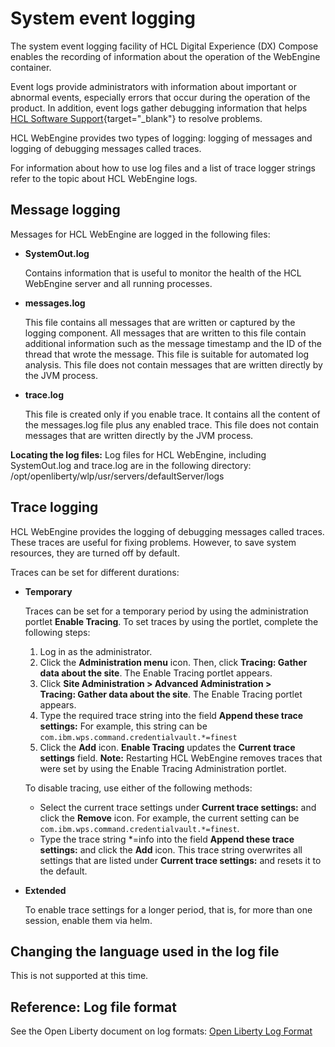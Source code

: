 # System event logging

The system event logging facility of HCL Digital Experience (DX) Compose enables the recording of information about the operation of the WebEngine container.

Event logs provide administrators with information about important or abnormal events, especially errors that occur during the operation of the product. In addition, event logs gather debugging information that helps [HCL Software Support](https://support.hcl-software.com/csm){target="_blank"} to resolve problems.

HCL WebEngine provides two types of logging: logging of messages and logging of debugging messages called traces.

For information about how to use log files and a list of trace logger strings refer to the topic about HCL WebEngine logs.

## Message logging

Messages for HCL WebEngine are logged in the following files:

-   **SystemOut.log**

    Contains information that is useful to monitor the health of the HCL WebEngine server and all running processes.

-   **messages.log**

    This file contains all messages that are written or captured by the logging component. All messages that are written to this file contain additional information such as the message timestamp and the ID of the thread that wrote the message. This file is suitable for automated log analysis. This file does not contain messages that are written directly by the JVM process.

-   **trace.log**

    This file is created only if you enable trace. It contains all the content of the messages.log file plus any enabled trace. This file does not contain messages that are written directly by the JVM process.


**Locating the log files:** Log files for HCL WebEngine, including SystemOut.log and trace.log are in the following directory: /opt/openliberty/wlp/usr/servers/defaultServer/logs

## Trace logging

HCL WebEngine provides the logging of debugging messages called traces. These traces are useful for fixing problems. However, to save system resources, they are turned off by default.

Traces can be set for different durations:

-   **Temporary**

    Traces can be set for a temporary period by using the administration portlet **Enable Tracing**. To set traces by using the portlet, complete the following steps:

    1.  Log in as the administrator.
    2.  Click the **Administration menu** icon. Then, click **Tracing: Gather data about the site**. The Enable Tracing portlet appears.
    3.  Click **Site Administration > Advanced Administration > Tracing: Gather data about the site**. The Enable Tracing portlet appears.
    4.  Type the required trace string into the field **Append these trace settings:** For example, this string can be `com.ibm.wps.command.credentialvault.*=finest`
    5.  Click the **Add** icon. **Enable Tracing** updates the **Current trace settings** field.
    **Note:** Restarting HCL WebEngine removes traces that were set by using the Enable Tracing Administration portlet.

    To disable tracing, use either of the following methods:

    -   Select the current trace settings under **Current trace settings:** and click the **Remove** icon. For example, the current setting can be `com.ibm.wps.command.credentialvault.*=finest`.
    -   Type the trace string *=info into the field **Append these trace settings:** and click the **Add** icon. This trace string overwrites all settings that are listed under **Current trace settings:** and resets it to the default.
-   **Extended**

    To enable trace settings for a longer period, that is, for more than one session, enable them via helm. 

## Changing the language used in the log file

This is not supported at this time.

## Reference: Log file format

See the Open Liberty document on log formats: [Open Liberty Log Format](https://openliberty.io/docs/latest/log-trace-configuration.html#log_formats)